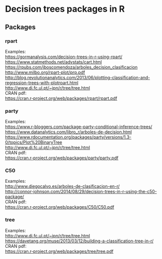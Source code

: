 # Decision trees packages in R

## Packages

### rpart

Examples: <br>
https://gormanalysis.com/decision-trees-in-r-using-rpart/ <br>
https://www.statmethods.net/advstats/cart.html <br>
https://rpubs.com/jboscomendoza/arboles_decision_clasificacion <br>
http://www.milbo.org/rpart-plot/prp.pdf <br>
http://blog.revolutionanalytics.com/2013/06/plotting-classification-and-regression-trees-with-plotrpart.html <br>
http://www.di.fc.ul.pt/~jpn/r/tree/tree.html <br>
CRAN pdf: <br>
https://cran.r-project.org/web/packages/rpart/rpart.pdf

### party

Examples: <br>
https://www.r-bloggers.com/package-party-conditional-inference-trees/ <br>
https://www.datanalytics.com/libro_r/arboles-de-decision.html <br>
https://www.rdocumentation.org/packages/party/versions/1.3-0/topics/Plot%20BinaryTree <br>
http://www.di.fc.ul.pt/~jpn/r/tree/tree.html <br>
CRAN pdf: <br>
https://cran.r-project.org/web/packages/party/party.pdf

### C50

Examples: <br>
http://www.diegocalvo.es/arboles-de-clasificacion-en-r/ <br>
http://connor-johnson.com/2014/08/29/decision-trees-in-r-using-the-c50-package/ <br>
CRAN pdf: <br>
https://cran.r-project.org/web/packages/C50/C50.pdf

### tree

Examples: <br>
http://www.di.fc.ul.pt/~jpn/r/tree/tree.html <br>
https://davetang.org/muse/2013/03/12/building-a-classification-tree-in-r/ <br>
CRAN pdf: <br>
https://cran.r-project.org/web/packages/tree/tree.pdf
